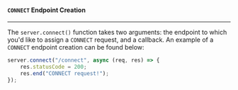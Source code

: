 #### `CONNECT` Endpoint Creation

---
The `server.connect()` function takes two arguments: the endpoint to which you'd like to assign a `CONNECT` request, and a callback. An example of a `CONNECT` endpoint creation can be found below:<br>
```js
server.connect("/connect", async (req, res) => {
    res.statusCode = 200;
    res.end("CONNECT request!");
});
```